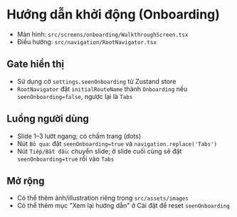 # Hướng dẫn khởi động (Onboarding)

- Màn hình: `src/screens/onboarding/WalkthroughScreen.tsx`
- Điều hướng: `src/navigation/RootNavigator.tsx`

## Gate hiển thị

- Sử dụng cờ `settings.seenOnboarding` từ Zustand store
- `RootNavigator` đặt `initialRouteName` thành `Onboarding` nếu `seenOnboarding=false`, ngược lại là `Tabs`

## Luồng người dùng

- Slide 1–3 lướt ngang; có chấm trang (dots)
- Nút `Bỏ qua`: đặt `seenOnboarding=true` và `navigation.replace('Tabs')`
- Nút `Tiếp/Bắt đầu`: chuyển slide; ở slide cuối cùng sẽ đặt `seenOnboarding=true` rồi vào `Tabs`

## Mở rộng

- Có thể thêm ảnh/illustration riêng trong `src/assets/images`
- Có thể thêm mục "Xem lại hướng dẫn" ở Cài đặt để reset `seenOnboarding`
